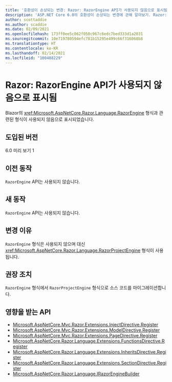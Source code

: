 ```yaml
---
title: '호환성이 손상되는 변경: Razor: RazorEngine API가 사용되지 않음으로 표시됨'
description: 'ASP.NET Core 6.0의 호환성이 손상되는 변경에 관해 알아보기. Razor: RazorEngine API가 사용되지 않음으로 표시됨'
author: scottaddie
ms.author: scaddie
ms.date: 02/09/2021
ms.openlocfilehash: 173ff0ee5c062f050c967c6edc7bed333d1a2031
ms.sourcegitcommit: 10e719780594efc781b15295e499c66f316068b8
ms.translationtype: HT
ms.contentlocale: ko-KR
ms.lasthandoff: 02/14/2021
ms.locfileid: "100488229"
---
```

# <a name="razor-razorengine-apis-marked-obsolete"></a>Razor: RazorEngine API가 사용되지 않음으로 표시됨

Blazor의 <xref:Microsoft.AspNetCore.Razor.Language.RazorEngine> 형식과 관련된 형식이 사용되지 않음으로 표시되었습니다.

## <a name="version-introduced"></a>도입된 버전

6.0 미리 보기 1

## <a name="old-behavior"></a>이전 동작

`RazorEngine` API는 사용되지 않습니다.

## <a name="new-behavior"></a>새 동작

`RazorEngine` API는 사용되지 않습니다.

## <a name="reason-for-change"></a>변경 이유

`RazorEngine` 형식은 사용되지 않으며 대신 <xref:Microsoft.AspNetCore.Razor.Language.RazorProjectEngine> 형식이 사용됩니다.

## <a name="recommended-action"></a>권장 조치

`RazorEngine` 형식에서 `RazorProjectEngine` 형식으로 소스 코드를 마이그레이션합니다.

## <a name="affected-apis"></a>영향을 받는 API

- [Microsoft.AspNetCore.Mvc.Razor.Extensions.InjectDirective.Register](/dotnet/api/microsoft.aspnetcore.mvc.razor.extensions.injectdirective.register?view=aspnetcore-3.1&preserve-view=true)
- [Microsoft.AspNetCore.Mvc.Razor.Extensions.ModelDirective.Register](/dotnet/api/microsoft.aspnetcore.mvc.razor.extensions.namespacedirective.register?view=aspnetcore-2.2&preserve-view=true)
- [Microsoft.AspNetCore.Mvc.Razor.Extensions.PageDirective.Register](/dotnet/api/microsoft.aspnetcore.mvc.razor.extensions.namespacedirective.register?view=aspnetcore-2.2&preserve-view=true)
- [Microsoft.AspNetCore.Razor.Language.Extensions.FunctionsDirective.Register](/dotnet/api/microsoft.aspnetcore.razor.language.extensions.functionsdirective.register?view=aspnetcore-3.0&preserve-view=true)
- [Microsoft.AspNetCore.Razor.Language.Extensions.InheritsDirective.Register](/dotnet/api/microsoft.aspnetcore.razor.language.extensions.inheritsdirective.register?view=aspnetcore-3.0&preserve-view=true)
- [Microsoft.AspNetCore.Razor.Language.Extensions.SectionDirective.Register](/dotnet/api/microsoft.aspnetcore.razor.language.extensions.sectiondirective.register?view=aspnetcore-3.0&preserve-view=true)
- [Microsoft.AspNetCore.Razor.Language.IRazorEngineBuilder](/dotnet/api/microsoft.aspnetcore.razor.language.irazorenginebuilder?view=aspnetcore-3.0&preserve-view=true)

<!--

## Category

ASP.NET Core

## Affected APIs

- `Overload:Microsoft.AspNetCore.Mvc.Razor.Extensions.InjectDirective.Register`
- `Overload:Microsoft.AspNetCore.Mvc.Razor.Extensions.ModelDirective.Register`
- `Overload:Microsoft.AspNetCore.Mvc.Razor.Extensions.PageDirective.Register`
- `Overload:Microsoft.AspNetCore.Razor.Language.Extensions.FunctionsDirective.Register`
- `Overload:Microsoft.AspNetCore.Razor.Language.Extensions.InheritsDirective.Register`
- `Overload:Microsoft.AspNetCore.Razor.Language.Extensions.SectionDirective.Register`
- `T:Microsoft.AspNetCore.Razor.Language.IRazorEngineBuilder`

-->
